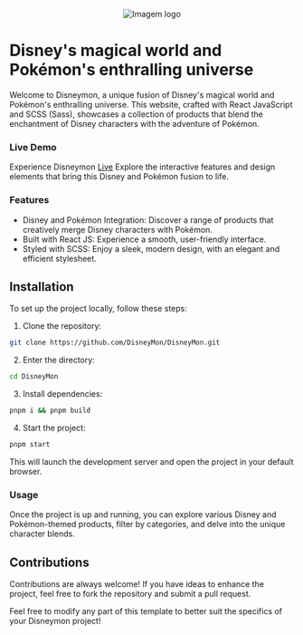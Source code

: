 

<p align="center">
  <img src="https://i.imgur.com/ojneFe5.png" alt="Imagem logo" />
</p>


# Disney's magical world and Pokémon's enthralling universe

Welcome to Disneymon, a unique fusion of Disney's magical world and Pokémon's enthralling universe. This website, crafted with React JavaScript and SCSS (Sass), showcases a collection of products that blend the enchantment of Disney characters with the adventure of Pokémon.

### Live Demo
Experience Disneymon [Live] Explore the interactive features and design elements that bring this Disney and Pokémon fusion to life.


### Features

* Disney and Pokémon Integration: Discover a range of products that creatively merge Disney characters with Pokémon.
* Built with React JS: Experience a smooth, user-friendly interface.
* Styled with SCSS: Enjoy a sleek, modern design, with an elegant and efficient stylesheet.

## Installation

To set up the project locally, follow these steps:

1. Clone the repository:
```bash
git clone https://github.com/DisneyMon/DisneyMon.git
```
2. Enter the directory: 
```bash
cd DisneyMon
```
3. Install dependencies:
```bash
pnpm i && pnpm build
```
4. Start the project:
```bash
pnpm start
``` 
This will launch the development server and open the project in your default browser.

### Usage
Once the project is up and running, you can explore various Disney and Pokémon-themed products, filter by categories, and delve into the unique character blends.

## Contributions
Contributions are always welcome! If you have ideas to enhance the project, feel free to fork the repository and submit a pull request.

Feel free to modify any part of this template to better suit the specifics of your Disneymon project!

[Live]:https://disneymon.vercel.app/




